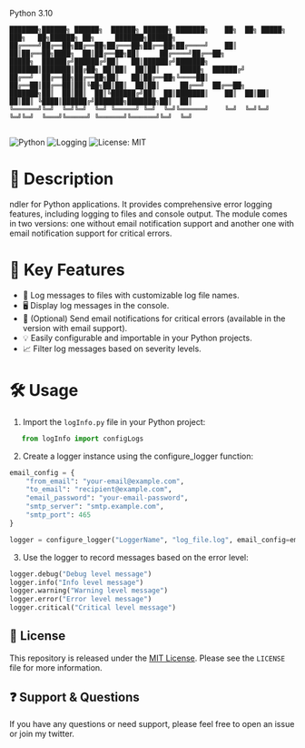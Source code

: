 Python 3.10
```
███████╗██████╗ ██████╗  ██████╗ ██████╗ ███████╗    ██╗  ██╗ █████╗ ███╗   ██╗██████╗ ██╗     ███████╗██████╗ 
██╔════╝██╔══██╗██╔══██╗██╔═══██╗██╔══██╗██╔════╝    ██║  ██║██╔══██╗████╗  ██║██╔══██╗██║     ██╔════╝██╔══██╗
█████╗  ██████╔╝██████╔╝██║   ██║██████╔╝███████╗    ███████║███████║██╔██╗ ██║██║  ██║██║     █████╗  ██████╔╝
██╔══╝  ██╔══██╗██╔══██╗██║   ██║██╔══██╗╚════██║    ██╔══██║██╔══██║██║╚██╗██║██║  ██║██║     ██╔══╝  ██╔══██╗
███████╗██║  ██║██║  ██║╚██████╔╝██║  ██║███████║    ██║  ██║██║  ██║██║ ╚████║██████╔╝███████╗███████╗██║  ██║
╚══════╝╚═╝  ╚═╝╚═╝  ╚═╝ ╚═════╝ ╚═╝  ╚═╝╚══════╝    ╚═╝  ╚═╝╚═╝  ╚═╝╚═╝  ╚═══╝╚═════╝ ╚══════╝╚══════╝╚═╝  ╚═╝
                                                                                                               
```
![Python](https://img.shields.io/badge/Python-3.x-blue)
![Logging](https://img.shields.io/badge/Logging-Enhanced-green)
![License: MIT](https://img.shields.io/badge/License-MIT-yellow)

# 📝 Description

ndler for Python applications. It provides comprehensive error logging features, including logging to files and console output. The module comes in two versions: one without email notification support and another one with email notification support for critical errors.

# 🔑 Key Features

- 📄 Log messages to files with customizable log file names.
- 🖥️ Display log messages in the console.
- 📧 (Optional) Send email notifications for critical errors (available in the version with email support).
- 💡 Easily configurable and importable in your Python projects.
- 📈 Filter log messages based on severity levels.

# 🛠️ Usage

1. Import the `logInfo.py` file in your Python project:

```python
   from logInfo import configLogs
```

2. Create a logger instance using the configure_logger function:

```python
email_config = {
    "from_email": "your-email@example.com",
    "to_email": "recipient@example.com",
    "email_password": "your-email-password",
    "smtp_server": "smtp.example.com",
    "smtp_port": 465
}

logger = configure_logger("LoggerName", "log_file.log", email_config=email_config)

```
   3. Use the logger to record messages based on the error level:
      
 ```python
logger.debug("Debug level message")
logger.info("Info level message")
logger.warning("Warning level message")
logger.error("Error level message")
logger.critical("Critical level message")


   ```
 
## :scroll: License

This repository is released under the [MIT License](LICENSE). Please see the `LICENSE` file for more information.

## :question: Support & Questions

If you have any questions or need support, please feel free to open an issue or join my twitter.


